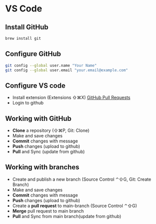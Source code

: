 # VS Code

## Install GitHub
```bash
brew install git
```

## Configure GitHub
```bash
git config --global user.name "Your Name"
git config --global user.email "your.email@example.com"
```

## Configure VS code
* Install extension (Extensions ⇧⌘X) [GitHub Pull Requests](https://marketplace.visualstudio.com/items?itemName=GitHub.vscode-pull-request-github)
* Login to github

## Working with GitHub
* **Clone** a repository (⇧⌘P, Git: Clone)
* Make and save changes
* **Commit** changes with message
* **Push** changes (upload to github)
* **Pull** and Sync (update from github)

## Working with branches
* Create and publish a new branch (Source Control ⌃⇧G, Git: Create Branch)
* Make and save changes
* **Commit** changes with message
* **Push** changes (upload to github)
* Create a **pull request** to main-branch (Source Control ⌃⇧G)
* **Merge** pull request to main branch
* **Pull** and Sync from main branch(update from github)
